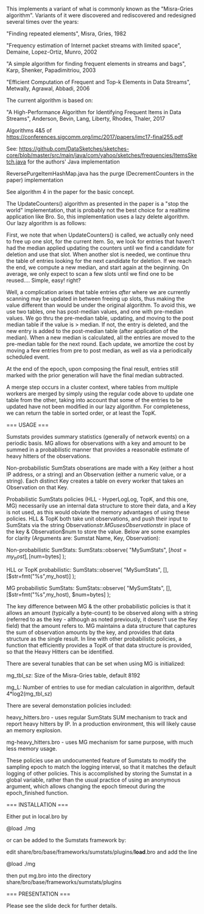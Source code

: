 This implements a variant of what is commonly known as the "Misra-Gries algorithm".
 Variants of it were discovered and rediscovered and redesigned several times over the years:

  "Finding repeated elements", Misra, Gries, 1982
  
  "Frequency estimation of Internet packet streams with limited space", Demaine, Lopez-Ortiz, Munro, 2002
  
  "A simple algorithm for finding frequent elements in streams and bags", Karp, Shenker, Papadimitriou, 2003
  
  "Efficient Computation of Frequent and Top-k Elements in Data Streams", Metwally, Agrawal, Abbadi, 2006

The current algorithm is based on:

  "A High-Performance Algorithm for Identifying Frequent Items in Data Streams",  Anderson, Bevin, Lang, Liberty, Rhodes, Thaler, 2017

Algorithms 4&5 of https://conferences.sigcomm.org/imc/2017/papers/imc17-final255.pdf

 See: https://github.com/DataSketches/sketches-core/blob/master/src/main/java/com/yahoo/sketches/frequencies/ItemsSketch.java
  for the authors' Java implementation

  ReversePurgeItemHashMap.java has the purge (DecrementCounters in the paper) implementation

See algorithm 4 in the paper for the basic concept.

 The UpdateCounters() algorithm as presented in the paper is a "stop the world" implementation, that
 is probably not the best choice for a realtime application like Bro.  So, this implementation uses
 a lazy delete algorithm.  Our lazy algorithm is as follows:

 First, we note that when UpdateCounters() is called, we actually only need to free up one slot,
  for the current item.
 So, we look for entries that haven't had the median applied updating the counters until we find a
  candidate for deletion and use that slot.  When another slot is needed, we continue thru the
  table of entries looking for the next candidate for deletion.  If we reach the end, we compute
  a new median, and start again at the beginning.  On average, we only expect to scan a few slots
  until we find one to be reused....  Simple, easy!  right?

 Well, a complication arises that table entries *after* where we are currently scanning may
  be updated in between freeing up slots, thus making the value different than would be under
  the original algorithm.  To avoid this, we use two tables, one has post-median values,
  and one with pre-median values.  We go thru the pre-median table, updating, and moving to
  the post median table if the value is > median.  If not, the entry is deleted, and the
  new entry is added to the post-median table (after application of the median).  When a
  new median is calculated, all the entries are moved to the pre-median table for the
  next round.  Each update, we amortize the cost by moving a few entries from pre to
  post median, as well as via a periodically scheduled event.

  At the end of the epoch, upon composing the final result, entries still marked with the
  prior generation will have the final median subtracted.

 A merge step occurs in a cluster context, where tables from multiple workers are merged by
  simply using the regular code above to update one table from the other, taking into account
  that some of the entries to be updated have not been modified in our lazy algorithm.
  For completeness, we can return the table in sorted order, or at least the TopK.


=== USAGE ===

Sumstats provides summary statistics (generally of network events) on a periodic basis.  MG allows for observations with a key and amount to be summed in a probabilistic manner that provides a reasonable estimate of heavy hitters of the observations.

Non-probabilistic SumStats obserations are made with a Key (either a host IP address, or a string) and an Observation (either a numeric value, or a string).  Each distinct Key creates a table on every worker that takes an Observation on that Key.

Probabilistic SumStats policies (HLL - HyperLogLog, TopK, and this one, MG) necessarily use an internal data structure to store their data, and a Key is not used, as this would obviate the memory advantages of using these policies.  HLL & TopK both take unit observations, and push their input to SumStats via the string Observation$str. MG uses Observation$str in place of the key & Observation$num to store the value.  Below are some examples for clarity (Arguments are: Sumstat Name, Key, Observation):

Non-probabilistic SumStats:
SumStats::observe( "MySumStats", [$host=my_host], [$num=bytes] );

HLL or TopK probabilistic:
SumStats::observe( "MySumStats", [], [$str=fmt("%s",my_host)] );

MG probabilistic SumStats:
SumStats::observe( "MySumStats", [], [$str=fmt("%s",my_host), $num=bytes] );


The key difference between MG & the other probabilistic policies is that it allows an amount (typically a byte-count) to be observed along with a string (referred to as the key - although as noted previously, it doesn't use the Key field) that the amount refers to.  MG maintains a data structure that captures the sum of observation amounts by the key, and provides that data structure as the single result.  In line with other probabilistic policies, a function that efficiently provides a TopK of that data structure is provided, so that the Heavy Hitters can be identified.

There are several tunables that can be set when using MG is initialized:

mg_tbl_sz: Size of the Misra-Gries table, default 8192

mg_L: Number of entries to use for median calculation in algorithm, default 4*log2(mg_tbl_sz)


There are several demonstation policies included:

heavy_hitters.bro - uses regular SumStats SUM mechanism to track and report heavy hitters by IP.  In a production environment, this will likely cause an memory explosion.

mg-heavy_hitters.bro - uses MG mechanism for same purpose, with much less memory usage.



These policies use an undocumented feature of Sumstats to modify the sampling epoch to match the logging interval, so that it matches the default logging of other policies.  This is accomplished by storing the Sumstat in a global variable, rather than the usual practice of using an anonymous argument, which allows changing the epoch timeout during the epoch_finished function.

=== INSTALLATION ===

Either put in local.bro by

@load ./mg

or can be added to the Sumstats framework by:

edit share/bro/base/frameworks/sumstats/plugins/__load__.bro
and add the line

@load ./mg

then put mg.bro into the directory share/bro/base/frameworks/sumstats/plugins


=== PRESENTATION ===

Please see the slide deck for further details.
